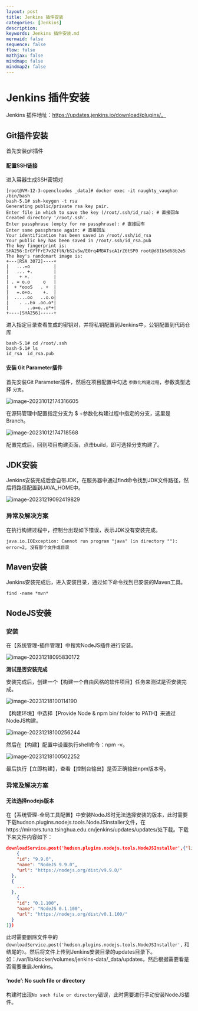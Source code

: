 ```yaml
---
layout: post
title: Jenkins 插件安装
categories: [Jenkins]
description: 
keywords: Jenkins 插件安装.md
mermaid: false
sequence: false
flow: false
mathjax: false
mindmap: false
mindmap2: false
---
```

# Jenkins 插件安装

Jenkins 插件地址：https://updates.jenkins.io/download/plugins/。



## Git插件安装

首先安装git插件



#### 配置SSH链接

进入容器生成SSH密钥对

```shell
[root@VM-12-3-opencloudos _data]# docker exec -it naughty_vaughan /bin/bash
bash-5.1# ssh-keygen -t rsa
Generating public/private rsa key pair.
Enter file in which to save the key (/root/.ssh/id_rsa): # 直接回车
Created directory '/root/.ssh'.
Enter passphrase (empty for no passphrase): # 直接回车
Enter same passphrase again: # 直接回车
Your identification has been saved in /root/.ssh/id_rsa
Your public key has been saved in /root/.ssh/id_rsa.pub
The key fingerprint is:
SHA256:IrGYfFrE7v32flN/bS2vSw/E0rq4MBATscA1rZ6tSP0 root@d81b5d68b2e5
The key's randomart image is:
+---[RSA 3072]----+
|   ...=o         |
|   ... +.        |
|    + +.         |
| . = o.o     o   |
|  + *oooS   . +  |
|   =.o+o.    +.  |
|  .....oo   ..o.o|
|    . ..Eo .oo.o*|
|       ..o=o..o*+|
+----[SHA256]-----+
```



进入指定目录查看生成的密钥对，并将私钥配置到Jenkins中，公钥配置到代码仓库

```shell
bash-5.1# cd /root/.ssh
bash-5.1# ls
id_rsa  id_rsa.pub
```



#### 安装 Git Parameter插件

首先安装Git Parameter插件，然后在项目配置中勾选 `参数化构建过程`，参数类型选择 `分支`。

![image-20231012174316605](https://oss.xubighead.top/oss/image/202506/1929820742041571329.png)



在源码管理中配置指定分支为 $ +参数化构建过程中指定的分支，这里是Branch。

![image-20231012174718568](https://oss.xubighead.top/oss/image/202506/1929820973063835650.png)



配置完成后，回到项目构建页面，点击build，即可选择分支构建了。



## JDK安装

Jenkins安装完成后会自带JDK，在服务器中通过find命令找到JDK文件路径，然后将路径配置到JAVA_HOME中。

![image-20231219092419829](https://oss.xubighead.top/oss/image/202506/1929821096321847298.png)



### 异常及解决方案

在执行构建过程中，控制台出现如下错误，表示JDK没有安装完成。

```shell
java.io.IOException: Cannot run program "java" (in directory ""): error=2, 没有那个文件或目录
```



## Maven安装

Jenkins安装完成后，进入安装目录，通过如下命令找到已安装的Maven工具。

```shell
find -name *mvn*
```



## NodeJS安装

### 安装

在【系统管理-插件管理】中搜索NodeJS插件进行安装。

![image-20231218095830172](https://oss.xubighead.top/oss/image/202506/1929821172993724417.png)



**测试是否安装完成**

安装完成后，创建一个【构建一个自由风格的软件项目】任务来测试是否安装完成。

![image-20231218100114190](https://oss.xubighead.top/oss/image/202506/1929821260558209026.png)



【构建环境】中选择【Provide Node & npm bin/ folder to PATH】来通过NodeJS构建。

![image-20231218100256244](https://oss.xubighead.top/oss/image/202506/1929821391848312833.png)



然后在【构建】配置中设置执行shell命令：npm -v。

![image-20231218100502252](https://oss.xubighead.top/oss/image/202506/1929821436471513089.png)



最后执行【立即构建】，查看【控制台输出】是否正确输出npm版本号。



### 异常及解决方案

#### 无法选择nodejs版本

在【系统管理-全局工具配置】中安装NodeJS时无法选择安装的版本，此时需要下载hudson.plugins.nodejs.tools.NodeJSInstaller文件，在https://mirrors.tuna.tsinghua.edu.cn/jenkins/updates/updates/处下载。下载下来文件内容如下：

```json
downloadService.post('hudson.plugins.nodejs.tools.NodeJSInstaller',{"list": [
    {
    "id": "9.9.0",
    "name": "NodeJS 9.9.0",
    "url": "https://nodejs.org/dist/v9.9.0/"
  },
  {
    ...
  },
    {
    "id": "0.1.100",
    "name": "NodeJS 0.1.100",
    "url": "https://nodejs.org/dist/v0.1.100/"
  }
]})

```



此时需要删除文件中的`downloadService.post('hudson.plugins.nodejs.tools.NodeJSInstaller',` 和结尾的`)`。然后将文件上传到Jenkins安装目录的updates目录下。如：/var/lib/docker/volumes/jenkins-data/_data/updates，然后根据需要看是否需要重启Jenkins。



#### ‘node’: No such file or directory

构建时出现`No such file or directory`错误，此时需要进行手动安装NodeJS插件。


